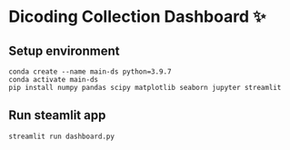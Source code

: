 # Dicoding Collection Dashboard ✨

## Setup environment
```
conda create --name main-ds python=3.9.7
conda activate main-ds
pip install numpy pandas scipy matplotlib seaborn jupyter streamlit
```

## Run steamlit app
```
streamlit run dashboard.py
```